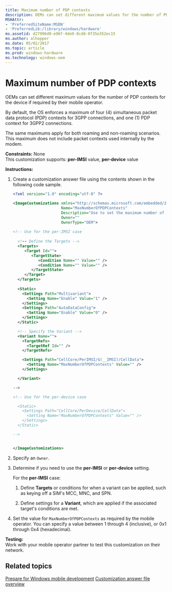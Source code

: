 ```yaml
---
title: Maximum number of PDP contexts
description: OEMs can set different maximum values for the number of PDP contexts for the device if required by their mobile operator.
MSHAttr:
- 'PreferredSiteName:MSDN'
- 'PreferredLib:/library/windows/hardware'
ms.assetid: d27996d9-e96f-4de9-8cd8-0f35e352ec15
ms.author: alhopper
ms.date: 05/02/2017
ms.topic: article
ms.prod: windows-hardware
ms.technology: windows-oem
---
```


# Maximum number of PDP contexts


OEMs can set different maximum values for the number of PDP contexts for the device if required by their mobile operator.

By default, the OS enforces a maximum of four (4) simultaneous packet data protocol (PDP) contexts for 3GPP connections, and one (1) PDP context for 3GPP2 connections.

The same maximums apply for both roaming and non-roaming scenarios. This maximum does not include packet contexts used internally by the modem.

<a href="" id="constraints---none"></a>**Constraints:** None  
This customization supports: **per-IMSI** value, **per-device** value

<a href="" id="instructions-"></a>**Instructions:**  
1.  Create a customization answer file using the contents shown in the following code sample.

    ```XML
    <?xml version="1.0" encoding="utf-8" ?> 

    <ImageCustomizations xmlns="http://schemas.microsoft.com/embedded/2004/10/ImageUpdate"  
                         Name="MaxNumberOfPDPContexts"  
                         Description="Use to set the maximum number of concurrent packet contexts for the home carrier's 3GPP network"  
                         Owner=""  
                         OwnerType="OEM"> 
      
    <!-- Use for the per-IMSI case 
      
      <!-- Define the Targets --> 
      <Targets>
         <Target Id="">
            <TargetState>
               <Condition Name="" Value="" />
               <Condition Name="" Value="" />
            </TargetState>
         </Target>
      </Targets>
      
      <Static>
        <Settings Path="Multivariant">
          <Setting Name="Enable" Value="1" />
        </Settings>
        <Settings Path="AutoDataConfig">
          <Setting Name="Enable" Value="0" />
        </Settings>
      </Static>

      <!-- Specify the Variant -->
      <Variant Name=""> 
        <TargetRefs>
          <TargetRef Id="" /> 
        </TargetRefs>

        <Settings Path="CellCore/PerIMSI/$(__IMSI)/CellData">  
          <Setting Name="MaxNumberOfPDPContexts" Value="" />      
        </Settings>  

      </Variant>

    -->

    <!-- Use for the per-device case

      <Static>  
        <Settings Path="CellCore/PerDevice/CellData">  
          <Setting Name="MaxNumberOfPDPContexts" Value="" />   
        </Settings>  
      </Static>

    -->


    </ImageCustomizations>
    ```

2.  Specify an `Owner`.

3.  Determine if you need to use the **per-IMSI** or **per-device** setting.

    For the **per-IMSI** case:

    1.  Define **Targets** or conditions for when a variant can be applied, such as keying off a SIM's MCC, MNC, and SPN.

    2.  Define settings for a **Variant**, which are applied if the associated target's conditions are met.

4.  Set the value for `MaxNumberOfPDPContexts` as required by the mobile operator. You can specify a value between 1 through 4 (inclusive), or 0x1 through 0x4 (hexadecimal).

<a href="" id="testing-"></a>**Testing:**  
Work with your mobile operator partner to test this customization on their network.

## Related topics

[Prepare for Windows mobile development](https://docs.microsoft.com/en-us/windows-hardware/manufacture/mobile/preparing-for-windows-mobile-development)
[Customization answer file overview](https://docs.microsoft.com/en-us/windows-hardware/customize/mobile/mcsf/customization-answer-file)
